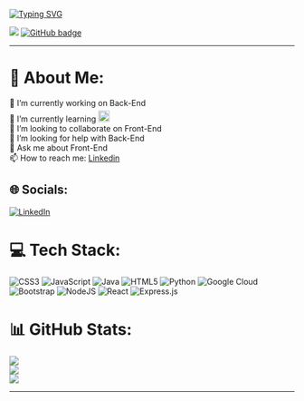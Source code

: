 [![Typing SVG](https://readme-typing-svg.herokuapp.com?font=Fira+Code&weight=1000&size=30&pause=1000&color=F7F5F0&width=435&lines=Hi+%F0%9F%91%8B%2C+I'm+Sangram+Kumar)](https://git.io/typing-svg)

<p align="left">
  <img src="https://komarev.com/ghpvc/?username=arij33tt&style=for-the-badge&color=blue" />
  <a href="https://github.com/vinij-03?tab=followers">
    <img src="https://img.shields.io/github/followers/sangram02?tab=followers?label=blue&logo=github&style=for-the-badge"        alt="GitHub badge" />
  </a>
</p>


---

# 💫 About Me:
 🔭 I’m currently working on Back-End<br> 🌱 I’m currently learning <img src="https://seeklogo.com/images/N/nodejs-logo-FBE122E377-seeklogo.com.png" width="20" style="margin-top: 5px;"><br> 👯 I’m looking to collaborate on Front-End<br> 🤔 I’m looking for help with Back-End<br> 💬 Ask me about Front-End<br> 📫 How to reach me: [Linkedin](https://www.linkedin.com/in/sangram-kumar-swain-8ba361211/)


## 🌐 Socials:
[![LinkedIn](https://img.shields.io/badge/LinkedIn-%230077B5.svg?logo=linkedin&logoColor=white)](https://linkedin.com/in/https://www.linkedin.com/in/sangram-kumar-swain-8ba361211/) 

# 💻 Tech Stack:
![CSS3](https://img.shields.io/badge/css3-%231572B6.svg?style=for-the-badge&logo=css3&logoColor=white) ![JavaScript](https://img.shields.io/badge/javascript-%23323330.svg?style=for-the-badge&logo=javascript&logoColor=%23F7DF1E) ![Java](https://img.shields.io/badge/java-%23ED8B00.svg?style=for-the-badge&logo=java&logoColor=white) ![HTML5](https://img.shields.io/badge/html5-%23E34F26.svg?style=for-the-badge&logo=html5&logoColor=white) ![Python](https://img.shields.io/badge/python-3670A0?style=for-the-badge&logo=python&logoColor=ffdd54) ![Google Cloud](https://img.shields.io/badge/Google%20Cloud-%234285F4.svg?style=for-the-badge&logo=google-cloud&logoColor=white) ![Bootstrap](https://img.shields.io/badge/bootstrap-%23563D7C.svg?style=for-the-badge&logo=bootstrap&logoColor=white) ![NodeJS](https://img.shields.io/badge/node.js-6DA55F?style=for-the-badge&logo=node.js&logoColor=white) ![React](https://img.shields.io/badge/react-%2320232a.svg?style=for-the-badge&logo=react&logoColor=%2361DAFB) ![Express.js](https://img.shields.io/badge/express.js-%23404d59.svg?style=for-the-badge&logo=express&logoColor=%2361DAFB)
# 📊 GitHub Stats:
![](https://github-readme-stats.vercel.app/api?username=sangram02&theme=shades-of-purple&hide_border=false&include_all_commits=false&count_private=false)<br/>
![](https://github-readme-streak-stats.herokuapp.com/?user=sangram02&theme=shades-of-purple&hide_border=false)<br/>
![](https://github-readme-stats.vercel.app/api/top-langs/?username=sangram02&theme=shades-of-purple&hide_border=false&include_all_commits=false&count_private=false&layout=compact)

---
<!-- [](https://visitcount.itsvg.in/api?id=sangram02&icon=1&color=2)](https://visitcount.itsvg.in) --> 

<!-- Proudly created with GPRM ( https://gprm.itsvg.in ) -->
